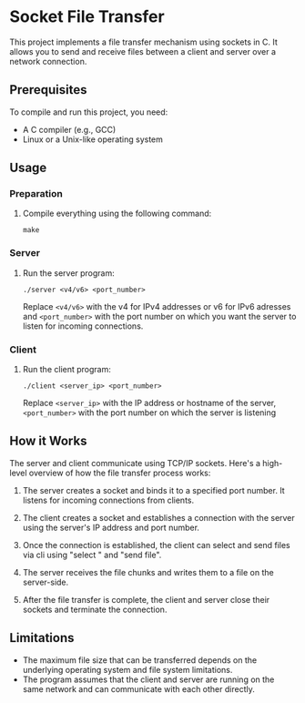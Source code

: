 # Socket File Transfer

This project implements a file transfer mechanism using sockets in C. It allows you to send and receive files between a client and server over a network connection.

## Prerequisites

To compile and run this project, you need:

- A C compiler (e.g., GCC)
- Linux or a Unix-like operating system

## Usage

### Preparation
1. Compile everything using the following command:

   ```shell
   make
   ```
### Server

1. Run the server program:

   ```shell
   ./server <v4/v6> <port_number>
   ```

   Replace `<v4/v6>` with the v4 for IPv4 addresses or v6 for IPv6 adresses and `<port_number>` with the port number on which you want the server to listen for incoming connections.

### Client

1. Run the client program:

   ```shell
   ./client <server_ip> <port_number>
   ```

   Replace `<server_ip>` with the IP address or hostname of the server, `<port_number>` with the port number on which the server is listening

## How it Works

The server and client communicate using TCP/IP sockets. Here's a high-level overview of how the file transfer process works:

1. The server creates a socket and binds it to a specified port number. It listens for incoming connections from clients.

2. The client creates a socket and establishes a connection with the server using the server's IP address and port number.

3. Once the connection is established, the client can select and send files via cli using "select <file>" and "send file".

4. The server receives the file chunks and writes them to a file on the server-side.

5. After the file transfer is complete, the client and server close their sockets and terminate the connection.

## Limitations

- The maximum file size that can be transferred depends on the underlying operating system and file system limitations.
- The program assumes that the client and server are running on the same network and can communicate with each other directly.

